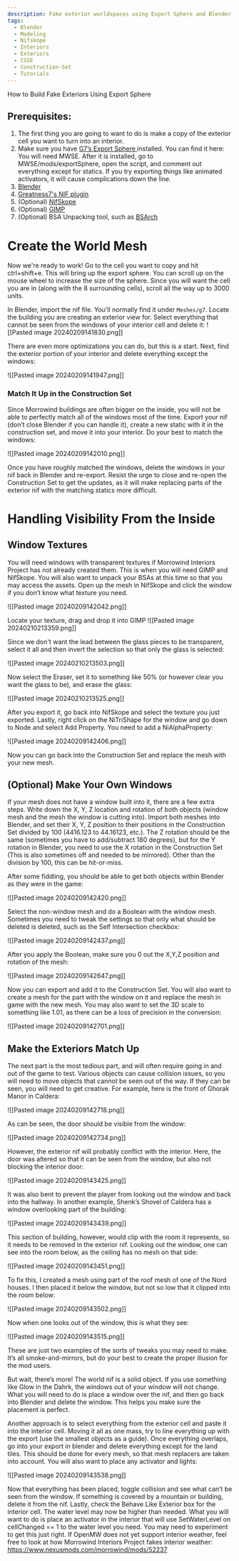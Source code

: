 ```yaml
---
description: Fake exterior worldspaces using Export Sphere and Blender
tags:
  - Blender
  - Modeling
  - Nifskope
  - Interiors
  - Exteriors
  - CSSE
  - Construction-Set
  - Tutorials
---
```

How to Build Fake Exteriors Using Export Sphere

## Prerequisites:

1. The first thing you are going to want to do is make a copy of the exterior cell you want to turn into an interior. 
2. Make sure you have [G7’s Export Sphere ](https://www.nexusmods.com/morrowind/mods/52245?tab=files)installed. You can find it here: You will need MWSE. After it is installed, go to MWSE/mods/exportSphere, open the script, and comment out everything except for statics. If you try exporting things like animated activators, it will cause complications down the line.
3. [Blender](https://www.blender.org/download/)
4. [Greatness7's NIF plugin](https://github.com/Greatness7/io_scene_mw)
5. (Optional) [NifSkope]()
6. (Optional) [GIMP](https://www.gimp.org/downloads/)
7. (Optional) BSA Unpacking tool, such as [BSArch](https://www.nexusmods.com/fallout4/mods/63243)


# Create the World Mesh
Now we're ready to work! Go to the cell you want to copy and hit ctrl+shift+e. This will bring up the export sphere. You can scroll up on the mouse wheel to increase the size of the sphere. Since you will want the cell you are in (along with the 8 surrounding cells), scroll all the way up to 3000 units.

In Blender, import the nif file. You'll normally find it under `Meshes/g7`. Locate the building you are creating an exterior view for. Select everything that cannot be seen from the windows of your interior cell and delete it:
![[Pasted image 20240209141830.png]]



There are even more optimizations you can do, but this is a start. Next, find the exterior
portion of your interior and delete everything except the windows:

![[Pasted image 20240209141947.png]]


### Match It Up in the Construction Set

Since Morrowind buildings are often bigger on the inside, you will not be able to perfectly
match all of the windows most of the time. Export your nif (don’t close Blender if you can handle it), create a new static with it in the construction set, and move it into your interior. Do your best to match the windows:

![[Pasted image 20240209142010.png]]

Once you have roughly matched the windows, delete the windows in your nif back in Blender and re-export. Resist the urge to close and re-open the Construction Set to get the updates, as it will make replacing parts of the exterior nif with the matching statics more difficult.


# Handling Visibility From the Inside

## Window Textures

You will need windows with transparent textures if Morrowind Interiors Project has not already created them. This is when you will need GIMP and NifSkope. You will also want to unpack your BSAs at this time so that you may access the assets. Open up the mesh in NifSkope and click the window if you don’t know what texture you need.

![[Pasted image 20240209142042.png]]


Locate your texture, drag and drop it into GIMP
![[Pasted image 20240210213359.png]]

Since we don't want the lead between the glass pieces to be transparent, select it all and then invert the selection so that only the glass is selected:

![[Pasted image 20240210213503.png]]


Now select the Eraser, set it to something like 50% (or however clear you want the glass to be), and erase the glass:

![[Pasted image 20240210213525.png]]

After you export it, go back into NifSkope and select the texture you just exported. Lastly, right click on the NiTriShape for the window and go down to Node and select Add Property. You need to add a NiAlphaProperty:

![[Pasted image 20240209142406.png]]

Now you can go back into the Construction Set and replace the mesh with your new mesh.

## (Optional) Make Your Own Windows
If your mesh does not have a window built into it, there are a few extra steps. Write down the X, Y, Z location and rotation of both objects (window mesh and the mesh the window is cutting into). Import both meshes into Blender, and set their X, Y, Z position to their positions in the Construction Set divided by 100 (4416.123 to 44.16123, etc.). The Z rotation should be the same (sometimes you have to add/subtract 180 degrees), but for the Y rotation in Blender, you need to use the X rotation in the Construction Set (This is also sometimes off and needed to be mirrored). Other than the division by 100, this can be hit-or-miss. 

After some fiddling, you should be able to get both objects within Blender
as they were in the game:

![[Pasted image 20240209142420.png]]

Select the non-window mesh and do a Boolean with the window mesh. Sometimes you need to tweak the settings so that only what should be deleted is deleted, such as the Self Intersection checkbox:

![[Pasted image 20240209142437.png]]

After you apply the Boolean, make sure you 0 out the X,Y,Z position and rotation of the mesh:

![[Pasted image 20240209142647.png]]

Now you can export and add it to the Construction Set. You will also want to create a mesh for the part with the window on it and replace the mesh in game with the new mesh. You may also want to set the 3D scale to something like 1.01, as there can be a loss of precision in the conversion:

![[Pasted image 20240209142701.png]]

## Make the Exteriors Match Up

The next part is the most tedious part, and will often require going in and out of the game to
test. Various objects can cause collision issues, so you will need to move objects that cannot be seen out of the way. If they can be seen, you will need to get creative. For example, here is the front of Ghorak Manor in Caldera:

![[Pasted image 20240209142718.png]]

As can be seen, the door should be visible from the window:

![[Pasted image 20240209142734.png]]

However, the exterior nif will probably conflict with the interior. Here, the door was altered so that it can be seen from the window, but also not blocking the interior door:

![[Pasted image 20240209143425.png]]

It was also bent to prevent the player from looking out the window and back into the hallway. In another example, Shenk’s Shovel of Caldera has a window overlooking part of the building:

![[Pasted image 20240209143439.png]]

This section of building, however, would clip with the room it represents, so it needs to be removed in the exterior nif. Looking out the window, one can see into the room below, as the ceiling has no mesh on that side:

![[Pasted image 20240209143451.png]]

To fix this, I created a mesh using part of the roof mesh of one of the Nord houses. I then placed it below the window, but not so low that it clipped into the room below:

![[Pasted image 20240209143502.png]]

Now when one looks out of the window, this is what they see:

![[Pasted image 20240209143515.png]]

These are just two examples of the sorts of tweaks you may need to make. It’s all smoke-and-mirrors, but do your best to create the proper illusion for the mod users.

But wait, there’s more! The world nif is a solid object. If you use something like Glow in the
Dahrk, the windows out of your window will not change. What you will need to do is place a window over the nif, and then go back into Blender and delete the window. This helps you make sure the placement is perfect. 

Another approach is to select everything from the exterior cell and paste it into the
interior cell. Moving it all as one mass, try to line everything up with the export (use the smallest objects as a guide). Once everything overlaps, go into your export in blender and delete everything except for the land tiles. This should be done for every mesh, so that mesh replacers are taken into account. You will also want to place any activator and lights:

![[Pasted image 20240209143538.png]]

Now that everything has been placed, toggle collision and see what can’t be seen from the
window. If something is covered by a mountain or building, delete it from the nif.
Lastly, check the Behave Like Exterior box for the interior cell. The water level may now be
higher than needed. What you will want to do is place an activator in the interior that will use
SetWaterLevel on cellChanged == 1 to the water level you need. You may need to experiment to get
this just right. If OpenMW does not yet support interior weather, feel free to look at how Morrowind Interiors Project fakes interior weather: https://www.nexusmods.com/morrowind/mods/52237
